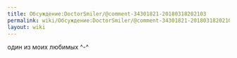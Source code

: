 ```yaml
---
title: Обсуждение:DoctorSmiler/@comment-34301821-20180318202103
permalink: wiki/Обсуждение:DoctorSmiler/@comment-34301821-20180318202103/
layout: wiki
---
```


один из моих любимых ^-^ 

